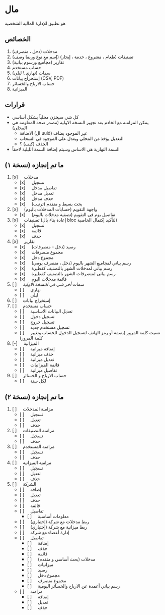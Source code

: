 # مال
هو تطبيق للإدارة المالية الشخصية
## الخصائص
1. مدخلات (دخل ، منصرف)
2. تصنيفات (طعام ، مشروع ، خدمة ، إيجار) (إسم مع نوع وربما وصف)
3. تقارير (مجاميع ورسوم بيانية)
4. حساب مستخدم
5. سمات (نهاري \ ليلي)
6. إستخراج بيانات (CSV, PDF)
7. حساب الارباح والخسائر
8. الميزانية

## قرارات
- كل شي سيخزن محلياً بشكل أساسي
- يمكن المزامنة مع الخادم بعد تجهيز النسخة الاولية (مصدر صحة المعلومة هي المحلي)
	- الاضافة (ال uuid) غير الموجود يضاف
	- التعديل يؤخذ من المحلي ويعدل على الموجود في السحاب
	- الحذف (كيف) ؟
- السمة النهارية هي الاساس وسيتم إضافة السمة الليلية لاحقاً

## ما تم إنجازه (نسخة ١)
1. [x]&nbsp;&nbsp;&nbsp;&nbsp;&nbsp;مدخلات
	- [x]&nbsp;&nbsp;&nbsp;&nbsp;&nbsp;تسجيل
	- [x]&nbsp;&nbsp;&nbsp;&nbsp;&nbsp;تفاصيل مدخل
	- [x]&nbsp;&nbsp;&nbsp;&nbsp;&nbsp;تعديل مدخل
	- [x]&nbsp;&nbsp;&nbsp;&nbsp;&nbsp;حذف مدخل
	- [x]&nbsp;&nbsp;&nbsp;&nbsp;&nbsp;بحث بسيط و متقدم (ترتيب)
2. [x]&nbsp;&nbsp;&nbsp;&nbsp;&nbsp;واجهة التقويم (حسابات المدخلات باليوم)
	- [x]&nbsp;&nbsp;&nbsp;&nbsp;&nbsp;تفاصيل يوم في التقويم (تصفية مدخلات باليوم)
3. [x]&nbsp;&nbsp;&nbsp;&nbsp;&nbsp;تصنيفات (إعادة بناء بال bloc لتأكيد إكتمال الخاصية)
	- [x]&nbsp;&nbsp;&nbsp;&nbsp;&nbsp;تسجيل
	- [x]&nbsp;&nbsp;&nbsp;&nbsp;&nbsp;قائمة
	- [x]&nbsp;&nbsp;&nbsp;&nbsp;&nbsp;حذف
4. [x]&nbsp;&nbsp;&nbsp;&nbsp;&nbsp;تقارير
	- [x]&nbsp;&nbsp;&nbsp;&nbsp;&nbsp;رصيد (دخل - منصرفات)
	- [x]&nbsp;&nbsp;&nbsp;&nbsp;&nbsp;مجموع منصرفات
	- [x]&nbsp;&nbsp;&nbsp;&nbsp;&nbsp;مجموع دخل
	- [x]&nbsp;&nbsp;&nbsp;&nbsp;&nbsp;رسم بياني لمجاميع الشهر باليوم (دخل ، منصرف يومي)
	- [x]&nbsp;&nbsp;&nbsp;&nbsp;&nbsp;رسم بياني لمدخلات الشهر بالتصنيف كفطيرة
	- [x]&nbsp;&nbsp;&nbsp;&nbsp;&nbsp;رسم بياني لمنصرفات الشهر بالتصنيف كفطيرة
	- [x]&nbsp;&nbsp;&nbsp;&nbsp;&nbsp;قائمة مدخلات اليوم
5. [ ]&nbsp;&nbsp;&nbsp;&nbsp;&nbsp;سمات 
      _أخر شي في النسخة الاولية_
	- [ ]&nbsp;&nbsp;&nbsp;&nbsp;&nbsp;نهاري
	- [ ]&nbsp;&nbsp;&nbsp;&nbsp;&nbsp;ليلي
6. [ ]&nbsp;&nbsp;&nbsp;&nbsp;&nbsp;إستخراج بيانات
7. [ ]&nbsp;&nbsp;&nbsp;&nbsp;&nbsp;حساب مستخدم
	- [ ]&nbsp;&nbsp;&nbsp;&nbsp;&nbsp;تعديل البيانات الاساسية
	- [ ]&nbsp;&nbsp;&nbsp;&nbsp;&nbsp;تسجيل دخول
	- [ ]&nbsp;&nbsp;&nbsp;&nbsp;&nbsp;تسجيل خروج
	- [ ]&nbsp;&nbsp;&nbsp;&nbsp;&nbsp;تسجيل مستخدم جديد
	- [ ]&nbsp;&nbsp;&nbsp;&nbsp;&nbsp;نسيت كلمة المرور (بصمة أو رمز الهاتف لتسجيل الدخول للحساب وتغيير كلمة المرور)
8. [-]&nbsp;&nbsp;&nbsp;&nbsp;&nbsp;الميزانية
	- [ ]&nbsp;&nbsp;&nbsp;&nbsp;&nbsp;إضافة ميزانية
	- [ ]&nbsp;&nbsp;&nbsp;&nbsp;&nbsp;حذف ميزانية 
	- [ ]&nbsp;&nbsp;&nbsp;&nbsp;&nbsp;تعديل ميزانية
	- [ ]&nbsp;&nbsp;&nbsp;&nbsp;&nbsp;قائمة الميزانيات
	- [ ]&nbsp;&nbsp;&nbsp;&nbsp;&nbsp;تفاصيل ميزانية
9. [ ]&nbsp;&nbsp;&nbsp;&nbsp;&nbsp;حساب الارباح و الخسائر
	- [ ]&nbsp;&nbsp;&nbsp;&nbsp;&nbsp;لكل سنة

## ما تم إنجازه (نسخة ٢)
1. [ ]&nbsp;&nbsp;&nbsp;&nbsp;&nbsp;مزامنة المدخلات
	- [ ]&nbsp;&nbsp;&nbsp;&nbsp;&nbsp;تسجيل
	- [ ]&nbsp;&nbsp;&nbsp;&nbsp;&nbsp;تعديل
	- [ ]&nbsp;&nbsp;&nbsp;&nbsp;&nbsp;حذف
2. [ ]&nbsp;&nbsp;&nbsp;&nbsp;&nbsp;مزامنة التصنيفات
	- [ ]&nbsp;&nbsp;&nbsp;&nbsp;&nbsp;تسجيل
	- [ ]&nbsp;&nbsp;&nbsp;&nbsp;&nbsp;حذف
3. [ ]&nbsp;&nbsp;&nbsp;&nbsp;&nbsp;مزامنة المستخدم
	- [ ]&nbsp;&nbsp;&nbsp;&nbsp;&nbsp;تسجيل
	- [ ]&nbsp;&nbsp;&nbsp;&nbsp;&nbsp;حذف
4. [ ]&nbsp;&nbsp;&nbsp;&nbsp;&nbsp;مزامنة الميزانية
	- [ ]&nbsp;&nbsp;&nbsp;&nbsp;&nbsp;تسجيل
	- [ ]&nbsp;&nbsp;&nbsp;&nbsp;&nbsp;تعديل
	- [ ]&nbsp;&nbsp;&nbsp;&nbsp;&nbsp;حذف
5. [ ]&nbsp;&nbsp;&nbsp;&nbsp;&nbsp;الشركة
	- [ ]&nbsp;&nbsp;&nbsp;&nbsp;&nbsp;إضافة
	- [ ]&nbsp;&nbsp;&nbsp;&nbsp;&nbsp;تعديل
	- [ ]&nbsp;&nbsp;&nbsp;&nbsp;&nbsp;حذف
	- [ ]&nbsp;&nbsp;&nbsp;&nbsp;&nbsp;قائمة
	- [ ]&nbsp;&nbsp;&nbsp;&nbsp;&nbsp;تفاصيل
		- [ ]&nbsp;&nbsp;&nbsp;&nbsp;&nbsp;معلومات أساسية
	- [ ]&nbsp;&nbsp;&nbsp;&nbsp;&nbsp;ربط مدخلات مع شركة (إختياري)
	- [ ]&nbsp;&nbsp;&nbsp;&nbsp;&nbsp;ربط ميزانية مع شركة (إختياري)
	- [ ]&nbsp;&nbsp;&nbsp;&nbsp;&nbsp;إدارة أعضاء مع شركة
	- [ ]&nbsp;&nbsp;&nbsp;&nbsp;&nbsp;تفاصيل
		- [ ]&nbsp;&nbsp;&nbsp;&nbsp;&nbsp;إضافة
		- [ ]&nbsp;&nbsp;&nbsp;&nbsp;&nbsp;حذف
		- [ ]&nbsp;&nbsp;&nbsp;&nbsp;&nbsp;قائمة
		- [ ]&nbsp;&nbsp;&nbsp;&nbsp;&nbsp;مدخلات (بحث أساسي و متقدم)
		- [ ]&nbsp;&nbsp;&nbsp;&nbsp;&nbsp;ميزانيات
		- [ ]&nbsp;&nbsp;&nbsp;&nbsp;&nbsp;رصيد
		- [ ]&nbsp;&nbsp;&nbsp;&nbsp;&nbsp;مجموع دخل
		- [ ]&nbsp;&nbsp;&nbsp;&nbsp;&nbsp;مجموع منصرف
		- [ ]&nbsp;&nbsp;&nbsp;&nbsp;&nbsp;رسم بياني أعمدة عن الارباح والخسائر اليومية
	- [ ]&nbsp;&nbsp;&nbsp;&nbsp;&nbsp;مزامنة
		- [ ]&nbsp;&nbsp;&nbsp;&nbsp;&nbsp;إضافة
		- [ ]&nbsp;&nbsp;&nbsp;&nbsp;&nbsp;تعديل
		- [ ]&nbsp;&nbsp;&nbsp;&nbsp;&nbsp;حذف